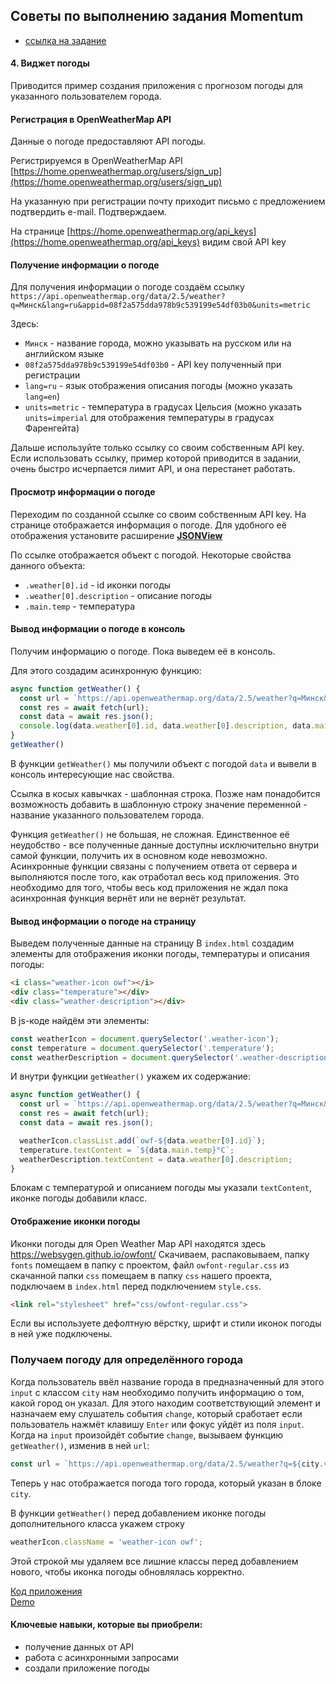 ## Советы по выполнению задания Momentum
- [ссылка на задание](momentum-stage1.md)

#### 4. Виджет погоды
Приводится пример создания приложения с прогнозом погоды для указанного пользователем города.  

#### Регистрация в OpenWeatherMap API
Данные о погоде предоставляют API погоды. 

Регистрируемся в OpenWeatherMap API [https://home.openweathermap.org/users/sign_up](https://home.openweathermap.org/users/sign_up)

На указанную при регистрации почту приходит письмо с предложением подтвердить e-mail. Подтверждаем.

На странице [https://home.openweathermap.org/api_keys](https://home.openweathermap.org/api_keys) видим свой API key

#### Получение информации о погоде
Для получения информации о погоде создаём ссылку
`https://api.openweathermap.org/data/2.5/weather?q=Минск&lang=ru&appid=08f2a575dda978b9c539199e54df03b0&units=metric`

Здесь:
- `Минск` - название города, можно указывать на русском или на английском языке
- `08f2a575dda978b9c539199e54df03b0` - API key полученный при регистрации 
- `lang=ru` - язык отображения описания погоды (можно указать `lang=en`)
- `units=metric` - температура в градусах Цельсия (можно указать `units=imperial` для отображения температуры в градусах Фаренгейта)

Дальше используйте только ссылку со своим собственным API key. Если использовать ссылку, пример которой приводится в задании, очень быстро исчерпается лимит API, и она перестанет работать.

#### Просмотр информации о погоде
Переходим по созданной ссылке со своим собственным API key. На странице отображается информация о погоде. Для удобного её отображения установите расширение [**JSONView**](https://chrome.google.com/webstore/detail/jsonview/chklaanhfefbnpoihckbnefhakgolnmc?hl=ru)

По ссылке отображается объект с погодой. Некоторые свойства данного объекта:
- `.weather[0].id` - id иконки погоды
- `.weather[0].description` - описание погоды
- `.main.temp` - температура

#### Вывод информации о погоде в консоль
Получим информацию о погоде. Пока выведем её в консоль.

Для этого создадим асинхронную функцию:
```js
async function getWeather() {  
  const url = `https://api.openweathermap.org/data/2.5/weather?q=Минск&lang=ru&appid=08f2a575dda978b9c539199e54df03b0&units=metric`;
  const res = await fetch(url);
  const data = await res.json(); 
  console.log(data.weather[0].id, data.weather[0].description, data.main.temp);
}
getWeather()
```
В функции `getWeather()` мы получили объект с погодой `data` и вывели в консоль интересующие нас свойства.

Ссылка в косых кавычках - шаблонная строка. Позже нам понадобится возможность добавить в шаблонную строку значение переменной - название указанного пользователем города.

Функция `getWeather()` не большая, не сложная. Единственное её неудобство - все полученные данные доступны исключительно внутри самой функции, получить их в основном коде невозможно. Асинхронные функции связаны с получением ответа от сервера и выполняются после того, как отработал весь код приложения. Это необходимо для того, чтобы весь код приложения не ждал пока асинхронная функция вернёт или не вернёт результат. 

#### Вывод информации о погоде на страницу
Выведем полученные данные на страницу
В `index.html` создадим элементы для отображения иконки погоды, температуры и описания погоды:
```html
<i class="weather-icon owf"></i>
<div class="temperature"></div>
<div class="weather-description"></div>
```
В js-коде найдём эти элементы:
```js
const weatherIcon = document.querySelector('.weather-icon');
const temperature = document.querySelector('.temperature');
const weatherDescription = document.querySelector('.weather-description');
```
И внутри функции `getWeather()` укажем их содержание:
```js
async function getWeather() {
  const url = `https://api.openweathermap.org/data/2.5/weather?q=Минск&lang=ru&appid=08f2a575dda978b9c539199e54df03b0&units=metric`;
  const res = await fetch(url);
  const data = await res.json();

  weatherIcon.classList.add(`owf-${data.weather[0].id}`);
  temperature.textContent = `${data.main.temp}°C`;
  weatherDescription.textContent = data.weather[0].description;
}
```
Блокам с температурой и описанием погоды мы указали `textContent`, иконке погоды добавили класс.

#### Отображение иконки погоды
Иконки погоды для Open Weather Map API находятся здесь https://websygen.github.io/owfont/
Скачиваем, распаковываем, папку `fonts` помещаем в папку с проектом, файл `owfont-regular.css` из скачанной папки `css` помещаем в папку `css` нашего проекта, подключаем в `index.html`  перед подключением `style.css`. 
```html
<link rel="stylesheet" href="css/owfont-regular.css">
```
Если вы используете дефолтную вёрстку, шрифт и стили иконок погоды в ней уже подключены.

### Получаем погоду для определённого города
Когда пользователь ввёл название города в предназначенный для этого `input` с классом `city` нам необходимо получить информацию о том, какой город он указал.
Для этого находим соответствующий элемент и назначаем ему слушатель события `change`, который сработает если пользователь нажмёт клавишу `Enter` или фокус уйдёт из поля `input`. Когда на `input` произойдёт событие `change`, вызываем функцию `getWeather()`, изменив в ней `url`:
```js
const url = `https://api.openweathermap.org/data/2.5/weather?q=${city.value}&lang=ru&appid=08f2a575dda978b9c539199e54df03b0&units=metric`;
```
Теперь у нас отображается погода того города, который указан в блоке `city`.

В функции `getWeather()` перед добавлением иконке погоды дополнительного класса укажем строку
```js
weatherIcon.className = 'weather-icon owf';
```
Этой строкой мы удаляем все лишние классы перед добавлением нового, чтобы иконка погоды обновлялась корректно.

[Код приложения](https://github.com/rolling-scopes-school/stage1-tasks/tree/gh-pages/weather)  
[Demo](https://rolling-scopes-school.github.io/stage1-tasks/weather/)

#### Ключевые навыки, которые вы приобрели:
- получение данных от API
- работа с асинхронными запросами
- создали приложение погоды